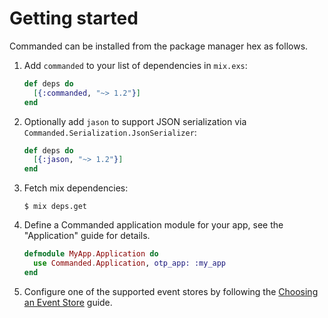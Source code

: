 # Getting started

Commanded can be installed from the package manager hex as follows.

1. Add `commanded` to your list of dependencies in `mix.exs`:

    ```elixir
    def deps do
      [{:commanded, "~> 1.2"}]
    end
    ```

2. Optionally add `jason` to support JSON serialization via `Commanded.Serialization.JsonSerializer`:

    ```elixir
    def deps do
      [{:jason, "~> 1.2"}]
    end
    ```

3. Fetch mix dependencies:

    ```console
    $ mix deps.get
    ```

4. Define a Commanded application module for your app, see the "Application" guide for details.

    ```elixir
    defmodule MyApp.Application do
      use Commanded.Application, otp_app: :my_app
    end
    ```

5. Configure one of the supported event stores by following the [Choosing an Event Store](https://hexdocs.pm/commanded/choosing-an-event-store.html#content) guide.
